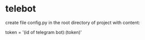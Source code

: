 # telebot
create file config.py in the root directory of project
with content:

token = '(id of telegram bot):(token)'